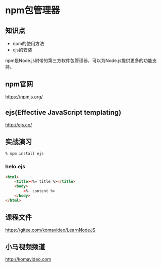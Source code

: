 npm包管理器
==========

## 知识点

* npm的使用方法
* ejs的安装

npm是Node.js附带的第三方软件包管理器，可以为Node.js提供更多的功能支持。

## npm官网

https://npmjs.org/

## ejs(Effective JavaScript templating)

http://ejs.co/

## 实战演习

~~~bash
% npm install ejs
~~~

### helo.ejs

~~~html
<html>
    <title><%= title %></title>
    <body>
        <%- content %>
    </body>
</html>
~~~

## 课程文件

https://gitee.com/komavideo/LearnNodeJS

## 小马视频频道

http://komavideo.com
